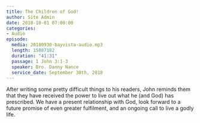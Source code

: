 ```yaml
---
title: The Children of God!
author: Site Admin
date: 2018-10-01 07:00:00
categories:
- Audio
episode:
  media: 20180930-bayvista-audio.mp3
  length: 15887182
  duration: "41:31"
  passage: 1 John 3:1-3
  speaker: Bro. Danny Nance
  service_date: September 30th, 2018
---
```

After writing some pretty difficult things to his readers, John reminds them that they have received the power to live out what he (and God) has prescribed. We have a present relationship with God, look forward to a future promise of even greater fulfilment, and an ongoing call to live a godly life.